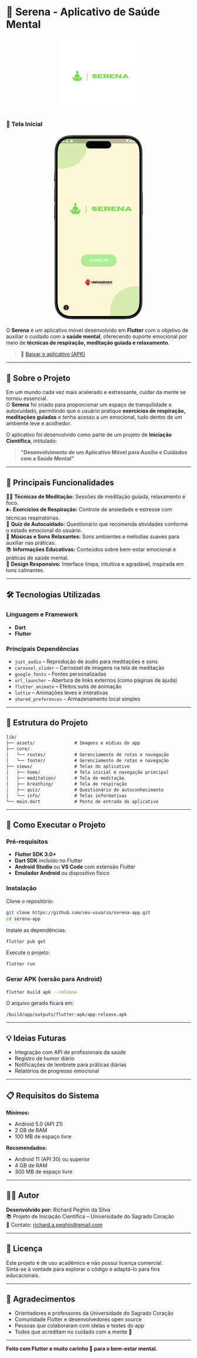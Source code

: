 # 🌿 Serena - Aplicativo de Saúde Mental

<p align="center">
  <img src="./lib/assets/images/serena_logo.png" alt="Serena Logo" width="200"/>
</p>

### 📱 Tela Inicial
<p align="center">
  <img src="./lib/assets/images/tela_inicial.png" alt="Tela Inicial Serena" width="250"/>
</p>


O **Serena** é um aplicativo móvel desenvolvido em **Flutter** com o objetivo de auxiliar o cuidado com a **saúde mental**, oferecendo suporte emocional por meio de **técnicas de respiração, meditação guiada e relaxamento**.  

> 📱 [Baixar o aplicativo (APK)](https://seu-link-de-download-aqui.com)  

---

## 🧘 Sobre o Projeto

Em um mundo cada vez mais acelerado e estressante, cuidar da mente se tornou essencial.  
O **Serena** foi criado para proporcionar um espaço de tranquilidade e autocuidado, permitindo que o usuário pratique **exercícios de respiração, meditações guiadas** e tenha acesso a um emocional, tudo dentro de um ambiente leve e acolhedor.

O aplicativo foi desenvolvido como parte de um projeto de **Iniciação Científica**, intitulado:  
> **"Desenvolvimento de um Aplicativo Móvel para Auxílio e Cuidados com a Saúde Mental"**  

---

## 🎯 Principais Funcionalidades

🧘‍♀️ **Técnicas de Meditação:** Sessões de meditação guiada, relaxamento e foco.  
🌬️ **Exercícios de Respiração:** Controle de ansiedade e estresse com técnicas respiratórias.   
🧠 **Quiz de Autocuidado:** Questionário que recomenda atividades conforme o estado emocional do usuário.  
🎵 **Músicas e Sons Relaxantes:** Sons ambientes e melodias suaves para auxiliar nas práticas.  
📚 **Informações Educativas:** Conteúdos sobre bem-estar emocional e práticas de saúde mental.  
📱 **Design Responsivo:** Interface limpa, intuitiva e agradável, inspirada em tons calmantes.

---

## 🛠️ Tecnologias Utilizadas

### Linguagem e Framework
- **Dart**
- **Flutter**

### Principais Dependências
- `just_audio` – Reprodução de áudio para meditações e sons  
- `carousel_slider` – Carrossel de imagens na tela de meditação  
- `google_fonts` – Fontes personalizadas  
- `url_launcher` – Abertura de links externos (como páginas de ajuda)  
- `flutter_animate` – Efeitos sutis de animação  
- `lottie` – Animações leves e interativas  
- `shared_preferences` – Armazenamento local simples  

---

## 🧩 Estrutura do Projeto

```
lib/
├── assets/               # Imagens e mídias do app
├── core/
│   └── routes/           # Gerenciamento de rotas e navegação
│   └── footer/           # Gerenciamento de rotas e navegação
├── views/                # Telas do aplicativo
│   ├── home/             # Tela inicial e navegação principal
│   ├── meditation/       # Tela de meditação
│   ├── breathing/        # Tela de respiração
│   ├── quiz/             # Questionário de autoconhecimento
│   └── info/             # Telas informativas
└── main.dart             # Ponto de entrada do aplicativo
```

---

## 🚀 Como Executar o Projeto

### Pré-requisitos
- **Flutter SDK 3.0+**
- **Dart SDK** incluído no Flutter  
- **Android Studio** ou **VS Code** com extensão Flutter  
- **Emulador Android** ou dispositivo físico  

### Instalação
Clone o repositório:

```bash
git clone https://github.com/seu-usuario/serena-app.git
cd serena-app
```

Instale as dependências:

```bash
flutter pub get
```

Execute o projeto:

```bash
flutter run
```

### Gerar APK (versão para Android)
```bash
flutter build apk --release
```
O arquivo gerado ficará em:
```
/build/app/outputs/flutter-apk/app-release.apk
```

---

## 💡 Ideias Futuras

- Integração com API de profissionais da saúde  
- Registro de humor diário    
- Notificações de lembrete para práticas diárias  
- Relatórios de progresso emocional  

---

## 📋 Requisitos do Sistema

**Mínimos:**  
- Android 5.0 (API 21)  
- 2 GB de RAM  
- 100 MB de espaço livre  

**Recomendados:**  
- Android 11 (API 30) ou superior  
- 4 GB de RAM  
- 300 MB de espaço livre  

---

## 🧑‍💻 Autor

**Desenvolvido por:** Richard Peghin da Silva  
📚 Projeto de Iniciação Científica – Universidade do Sagrado Coração  
📧 Contato: richard.a.peghin@gmail.com  

---

## 📝 Licença

Este projeto é de uso acadêmico e não possui licença comercial.  
Sinta-se à vontade para explorar o código e adaptá-lo para fins educacionais.

---

## 💬 Agradecimentos

- Orientadores e professores da Universidade do Sagrado Coração  
- Comunidade Flutter e desenvolvedores open source  
- Pessoas que colaboraram com ideias e testes do app  
- Todos que acreditam no cuidado com a mente 💚  

---

**Feito com Flutter e muito carinho 💚 para o bem-estar mental.**

